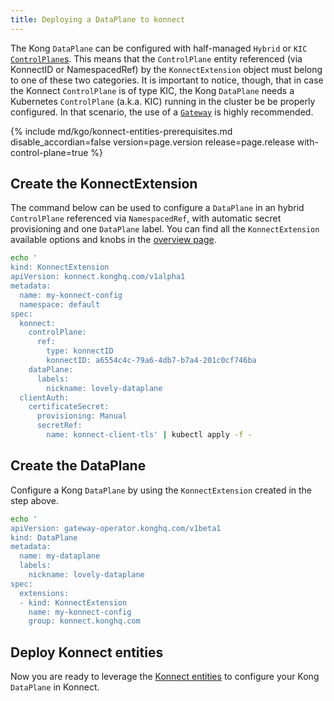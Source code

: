 ```yaml
---
title: Deploying a DataPlane to konnect
---
```


The Kong `DataPlane` can be configured with half-managed `Hybrid` or `KIC` [`ControlPlane`s](/konnect/gateway-manager/#control-planes). This means that the `ControlPlane` entity referenced (via KonnectID or NamespacedRef) by the `KonnectExtension` object must belong to one of these two categories. It is important to notice, though, that in case the Konnect `ControlPlane` is of type KIC, the Kong `DataPlane` needs a Kubernetes `ControlPlane` (a.k.a. KIC) running in the cluster be be properly configured. In that scenario, the use of a [`Gateway`](/gateway-operator/{{page.release}}/guides/konnect-dataplanes/gateway) is highly recommended.

{% include md/kgo/konnect-entities-prerequisites.md disable_accordian=false version=page.version release=page.release
with-control-plane=true %}

## Create the KonnectExtension

The command below can be used to configure a `DataPlane` in an hybrid `ControlPlane` referenced via `NamespacedRef`, with automatic secret provisioning and one `DataPlane` label. You can find all the `KonnectExtension` available options and knobs in the [overview page](/gateway-operator/{{page.release}}/guides/konnect-dataplanes/overview).

```sh
echo '
kind: KonnectExtension
apiVersion: konnect.konghq.com/v1alpha1
metadata:
  name: my-konnect-config
  namespace: default
spec:
  konnect:
    controlPlane:
      ref:
        type: konnectID
        konnectID: a6554c4c-79a6-4db7-b7a4-201c0cf746ba
    dataPlane:
      labels:
        nickname: lovely-dataplane
  clientAuth:
    certificateSecret:
      provisioning: Manual
      secretRef:
        name: konnect-client-tls' | kubectl apply -f -
```

## Create the DataPlane

Configure a Kong `DataPlane` by using the `KonnectExtension` created in the step above.

```sh
echo '
apiVersion: gateway-operator.konghq.com/v1beta1
kind: DataPlane
metadata:
  name: my-dataplane
  labels:
    nickname: lovely-dataplane
spec:
  extensions:
  - kind: KonnectExtension
    name: my-konnect-config
    group: konnect.konghq.com
```

## Deploy Konnect entities

Now you are ready to leverage the [Konnect entities](/gateway-operator/{{page.release}}/guides/konnect-entities/service-and-route) to configure your Kong `DataPlane` in Konnect.
